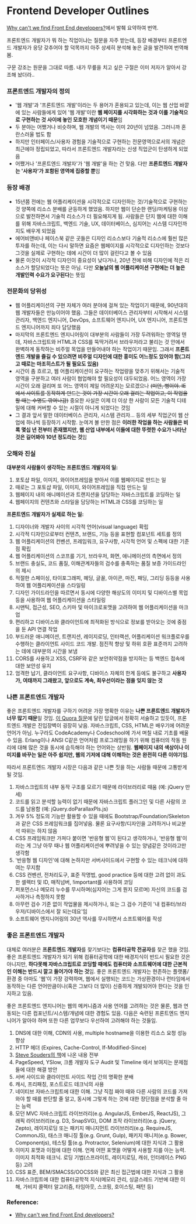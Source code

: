 # Frontend Developer Outlines

[Why can't we find Front End developers?]에서 발췌 요약하여 번역.

프론트엔드 개발자가 뭐 하는 직업이냐는 질문을 자주 받는데, 등장 배경부터 프론트엔드 개발자가 응당 갖추어야 할 덕목까지 아주 상세히 분석해 놓은 글을 발견하여 번역해봄.

구문 강조는 원문을 그대로 따름. 내가 무릎을 치고 싶은 구절은 이미 저자가 알아서 강조해 놨더라..



### 프론트엔드 개발자의 정의

* '웹 개발'과 '프론트엔드 개발'이라는 두 용어가 혼용되고 있는데, 이는 웹 산업 바깥에 있는 사람들에게 있어 '웹 개발'이란 **웹 페이지를 시각화하는 것과 이를 기술적으로 구현하는 것 사이에 놓인 모호한 개념이기 때문**임
* 두 분야는 어쨌거나 비슷하며, 웹 개발의 역사는 이미 20년이 넘었음. 그러니까 혼란스러울 법도 함
* 하지만 인터페이스/사용자 경험을 기술적으로 구현하는 전문영역으로서의 개념은 최근에야 정립되었고, 따라서 프론트엔드 개발자라는 신생 직업군이 탄생하게 되었음
* 어쨌거나 '프론트엔드 개발자'가 '웹 개발'을 하는 건 맞음. 다만 **프론트엔드 개발자는 '사용자'가 포함된 영역에 집중할 뿐**임

### 등장 배경

* 15년쯤 전에는 웹 어플리케이션을 시각적으로 디자인하는 것/기술적으로 구현하는 것 양쪽에 리소스 분배를 균등하게 했었음. 하지만 웹이 단순한 랜딩/마케팅용 이상으로 발전하면서 기술적 리소스가 더 필요해지게 됨. 사람들은 단지 웹에 대한 이해를 위해 자바스크립트, 백엔드 기술, UX, 데이터베이스, 심지어는 시스템 디자인까지도 배우게 되었음
* 에어비앤비나 페이스북 같은 곳들은 디자인 리소스보다 기술적 리소스에 훨씬 많은 투자를 하는데, 이는 다시 말하면 요즘은 웹페이지를 시각적으로 디자인하는 것보다 그것을 실제로 구현하는 데에 시간이 더 많이 걸린다고 볼 수 있음
* 물론 이것이 시각적 디자인이 중요성이 낮다거나, 20년 전에 비해 디자인에 적은 리소스가 할당되었다는 뜻은 아님. 다만 **오늘날의 웹 어플리케이션 구현에는 더 높은 개발인력 수요가 요구된다**는 뜻임

### 전문화의 당위성

* 웹 어플리케이션의 구현 자체가 여러 분야에 걸쳐 있는 작업이기 때문에, 90년대의 웹 개발자들은 만능이어야 했음. 그들은 데이터베이스 관리자부터 시작해서 시스템 관리자, 백엔드 엔지니어, DevOps, 소프트웨어 엔지니어, UX 엔지니어, 프론트엔드 엔지니어까지 죄다 담당했음
* 마지막의 프론트엔드 엔지니어링이 대부분의 사람들이 가장 두려워하는 영역일 텐데, 자바스크립트와 HTML과 CSS를 뚝딱거려서 브라우저라고 불리는 것 안에서 완벽하게 동작하는 비주얼 목업을 만들어내야 하는 작업이기 때문임. 그래서 **프론트엔드 개발을 즐길 수 있으려면 비주얼 디자인에 대한 흥미도 어느정도 있어야 함(그리고 때로는 마조히스트가 될 필요도 있음)**
* 시간이 좀 흐르고, 웹 어플리케이션이 요구하는 작업량을 맞추기 위해서는 기술적 영역을 구분하고 여러 사람이 협업해야 할 필요성이 대두되었음. 어느 영역이 가장 시간이 오래 걸리며 또 어느 영역이 제일 어려운지는 모르겠으나 ~~(미안, 뻥이야. IE에서 사이트를 동작하게 만드는 것이 가장 시간이 오래 걸리는 작업이고, 이 작업을 할 때는 수명도 깎여나감)~~ 중요한 사실은 이제 더 이상 한 사람이 모든 기술적 디테일에 대해 커버할 수 있는 시절이 아니게 되었다는 것임
* 그 결과 앞서 말한 데이터베이스 관리자, 시스템 관리자... 등의 세부 직업군이 웹 산업에 하나씩 등장하기 시작함. 눈여겨 볼 만한 점은 **이러한 작업을 하는 사람들은 비록 몇십 년 전부터 존재했지만, 웹 산업 내부에서 이들에 대한 뚜렷한 수요가 나타난 것은 길어봐야 10년 정도라는 것**임


### 오해와 진실

**대부분의 사람들이 생각하는 프론트엔드 개발자의 일:**

1. 포토샵 파일, 이미지, 와이어프레임을 받아서 이를 웹페이지로 만드는 일
2. 때로는 그 포토샵 파일, 이미지, 와이어프레임을 직접 만드는 일
3. 웹페이지 내의 애니메이션과 트랜지션을 담당하는 자바스크립트를 코딩하는 일
4. 웹페이지의 컨텐츠와 스타일을 담당하는 HTML과 CSS를 코딩하는 일

**프론트엔드 개발자가 실제로 하는 일:**

1. 디자이너와 개발자 사이의 시각적 언어(visual language) 확립
2. 시각적 디자인으로부터 컨텐츠, 브랜드, 기능 등을 표현할 컴포넌트 세트를 정의
3. 웹 어플리케이션의 컨벤션, 프레임워크, 요구사항, 시각적 언어 및 스펙에 대한 기준점 확립
4. 웹 어플리케이션의 스코프를 기기, 브라우저, 화면, 애니메이션의 측면에서 정의
5. 브랜드 충실도, 코드 품질, 이해관계자들의 검수를 충족하는 품질 보증 가이드라인의 제시
6. 적절한 스페이싱, 타이포그래피, 헤딩, 글꼴, 아이콘, 마진, 패딩, 그리딩 등등을 사용하여 웹 어플리케이션을 스타일링
7. 디자인 가이드라인을 따르면서 동시에 다양한 해상도의 이미지 및 디바이스별 목업 등을 사용하여 웹 어플리케이션을 스타일링
8. 시맨틱, 접근성, SEO, 스키마 및 마이크로포맷을 고려하여 웹 어플리케이션을 마크업
9. 편리하고 디바이스와 클라이언트에 최적화된 방식으로 정보를 받아오는 것에 중점을 둔 API 연결 작업
10. 부드러운 애니메이션, 트랜지션, 레이지로딩, 인터랙션, 어플리케이션 워크플로우를 수행하는 클라이언트 사이드 코드 개발. 점진적 향상 및 하위 호환 표준까지 고려하는 데에 대부분의 시간을 보냄
11. CORS를 사용하고 XSS, CSRF와 같은 보안취약점을 방지하는 등 백엔드 접속에 대한 보안성 유지
12. 엄격한 납기, 클라이언트 요구사항, 디바이스 자체의 한계 등에도 불구하고 **사용자가, 여태까지 그래왔고, 앞으로도 계속, 최우선이라는 점을 잊지 않는 것**

### 나쁜 프론트엔드 개발자

좋은 프론트엔드 개발자를 구하기 어려운 가장 명확한 이유는 **나쁜 프론트엔드 개발자가 너무 많기 때문**일 것임. [이 Quora 질문]에 달린 답글에서 정확히 서술하고 있듯이, 프론트엔드 개발은 진입장벽이 굉장히 낮음. 자바스크립트, CSS, HTML은 배우기에 어려운 언어가 아님. 누구라도 CodeAcademy나 Codeschool에 가서 며칠 내로 기초를 배울 수 있음. Erlang이나 ANSI C같은 언어처럼 프로그래밍을 하기 위해 컴퓨터의 작동 원리에 대해 많은 것을 동시에 습득해야 하는 언어와는 상반됨. **웹페이지 내의 색상이나 이미지를 바꾸는 일은 아주 쉽지만, 웹의 기저에 대해 이해하는 것은 완전히 다른 이야기임**.

따라서 프론트엔드 개발자 시장은 다음과 같은 나쁜 짓을 하는 사람들 때문에 고통받게 될 것임.

1. 자바스크립트의 내부 동작 구조를 모르기 때문에 라이브러리로 때움 (예: jQuery 만세)
2. 코드를 읽고 분석할 능력이 없기 때문에 자바스크립트 플러그인 및 다른 사람의 코드를 남용함 (예: jQuery.doParallaxPls.js)
3. 겨우 5% 정도의 기능만 활용할 수 있을 때에도 Bootstrap/Foundation/Skeleton과 같은 CSS 프레임워크를 집어넣음. 물론 요구사항/디자인을 고려하거나 비교분석 따위는 하지 않음
4. CSS 프레임워크만 가져다 붙이면 '반응형 웹'이 된다고 생각하거나, '반응형 웹'이라는 게 그냥 아무 때나 웹 어플리케이션에 뿌려넣을 수 있는 양념같은 것이라고만 생각함
5. '반응형 웹 디자인'에 대해 논하지만 서버사이드에서 구현할 수 있는 테크닉에 대하여는 무지함
6. CSS 컨벤션, 전처리도구, 표준 작명법, good practice 등에 대한 고려 없이 과도한 셀렉터 및 ID, 매직넘버, !important를 사용하여 코딩
7. 퍼포먼스나 메모리 누수를 무시하며(심지어는 그게 뭔지 모르며) 자신의 코드를 검사하거나 측정하지 못함
8. 아무런 검수 기준 없이 작업물을 제시하거나, 또는 그 검수 기준이 '내 컴퓨터/브라우저/디바이스에서 잘 되는데요'임
9. 소프트웨어 엔지니어링의 30년 역사를 무시하면서 소프트웨어를 작성

### 좋은 프론트엔드 개발자

대체로 여러분은 **프론트엔드 개발자**를 찾기보다는 **컴퓨터공학 전공자**를 찾곤 했을 것임. 좋은 프론트엔드 개발자가 되기 위해 컴퓨터공학에 대한 배경지식이 반드시 필요한 것은 아니지만, **하다못해 자바스크립트로 코딩할 때에도 컴퓨터와 소프트웨어에 대한 근본적인 이해는 반드시 깔고 들어가야 하는 것**임. 좋은 프론트엔드 개발자는 현존하는 플랫폼/환경 중 아마도 '웹'이 가장 강력하며, 웹에서 실행되는 코드는 가상환경이나 런타임에서 동작하는 다른 언어만큼이나(혹은 그보다 더 많이) 신중하게 개발되어야 한다는 것을 인지하고 있음.

좋은 프론트엔드 엔지니어는 웹의 메커니즘과 사용 언어를 고려하는 것은 물론, 웹과 연동되는 다른 컴포넌트/시스템/개념에 대한 경험도 있음. 다음은 숙련된 프론트엔드 엔지니어가 알아야 하며 또한 다른 업무보다 우선하여 고려해야 하는 것들임.

1. DNS에 대한 이해, CDN의 사용, multiple hostname을 이용한 리소스 요청 성능 향상
2. HTTP 헤더 (Expires, Cache-Control, If-Modified-Since)
3. [Steve Souders의 책]에 나온 내용 전부
4. PageSpeed, YSlow, 크롬 개발자 도구 Audit 및 Timeline 에서 보여지는 문제점들에 대한 해결 방안
5. 서버 사이드와 클라이언트 사이드 작업 간의 명확한 분배
6. 캐시, 프리패칭, 포스트로드 테크닉의 사용
7. 네이티브 자바스크립트에 대한 이해. 그냥 직접 짜야 때와 다른 사람의 코드를 가져와야 할 때를 판단할 줄 알고, 동시에 그렇게 하는 것에 대한 장단점을 분석할 줄 아는 능력
8. 모던 MVC 자바스크립트 라이브러리(e.g. AngularJS, EmberJS, ReactJS), 그래픽 라이브러리(e.g. D3, SnapSVG), DOM 조작 라이브러리(e.g. jQuery, Zepto), 레이지로딩 또는 패키지 매니지먼트 라이브러리(e.g. RequireJS, CommonJS), 태스크 매니징 툴(e.g. Grunt, Gulp), 패키지 매니저(e.g. Bower, Componentjs), 테스팅 툴(e.g. Protractor, Selenium)에 대한 지식과 그 활용
9. 이미지 포맷과 이점에 대한 이해. 언제 어떤 포맷을 어떻게 사용할 지를 아는 능력. 이미지 최적화 테크닉. 로딩 기법(스프라이트, 레이지로딩, 캐쉬, 인터레이스 PNG 등) 고려
10. CSS 표준, BEM/SMACSS/OOCSS와 같은 최신 접근법에 대한 지식과 그 활용
11. 자바스크립트에 대한 컴퓨터공학적 지식(메모리 관리, 싱글스레드 기반에 대한 이해, 가비지 콜렉터 알고리즘, 타임아웃, 스코핑, 호이스팅, 패턴 등)


### Reference:

 * [Why can't we find Front End developers?]

[Why can't we find Front End developers?]:https://jjperezaguinaga.com/2014/03/19/why-cant-we-find-front-end-developers/
[이 Quora 질문]:http://www.quora.com/Startups/Why-are-front-end-developers-so-high-in-demand-at-startups-if-front-end-development-is-relatively-easier-than-other-fields-of-engineering
[Steve Souders의 책]:http://shop.oreilly.com/product/9780596529307.do